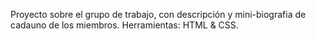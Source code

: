 Proyecto sobre el grupo de trabajo, con descripción y mini-biografia de cadauno de los miembros.
Herramientas: HTML & CSS.

